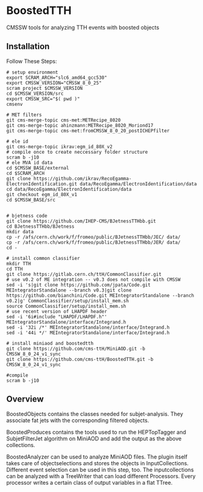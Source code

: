 BoostedTTH
=======

CMSSW tools for analyzing TTH events with boosted objects

## Installation
Follow These Steps:

    # setup environment
    export SCRAM_ARCH="slc6_amd64_gcc530"
    export CMSSW_VERSION="CMSSW_8_0_25"
    scram project $CMSSW_VERSION
    cd $CMSSW_VERSION/src
    export CMSSW_SRC="$( pwd )"
    cmsenv
    
    # MET filters
    git cms-merge-topic cms-met:METRecipe_8020
    git cms-merge-topic ahinzmann:METRecipe_8020_Moriond17
    git cms-merge-topic cms-met:fromCMSSW_8_0_20_postICHEPfilter

    # ele id
    git cms-merge-topic ikrav:egm_id_80X_v2
    # compile once to create neccessary folder structure
    scram b -j10  
    # ele MVA id data
    cd $CMSSW_BASE/external
    cd $SCRAM_ARCH
    git clone https://github.com/ikrav/RecoEgamma-ElectronIdentification.git data/RecoEgamma/ElectronIdentification/data
    cd data/RecoEgamma/ElectronIdentification/data
    git checkout egm_id_80X_v1
    cd $CMSSW_BASE/src

    
    # bjetness code
    git clone https://github.com/IHEP-CMS/BJetnessTTHbb.git
    cd BJetnessTTHbb/BJetness
    mkdir data
    cp -r /afs/cern.ch/work/f/fromeo/public/BJetnessTTHbb/JEC/ data/
    cp -r /afs/cern.ch/work/f/fromeo/public/BJetnessTTHbb/JER/ data/
    cd -
    
    # install common classifier
    mkdir TTH
    cd TTH
    git clone https://gitlab.cern.ch/ttH/CommonClassifier.git
    # use v0.2 of ME integration -- v0.3 does not compile with CMSSW
    sed -i 's|git clone https://github.com/jpata/Code.git MEIntegratorStandalone --branch v0.3|git clone https://github.com/bianchini/Code.git MEIntegratorStandalone --branch v0.2|g' CommonClassifier/setup/install_mem.sh
    source CommonClassifier/setup/install_mem.sh
    # use recent version of LHAPDF header
    sed -i '6i#include "LHAPDF/LHAPDF.h"' MEIntegratorStandalone/interface/Integrand.h
    sed -i '32i /*' MEIntegratorStandalone/interface/Integrand.h
    sed -i '44i */' MEIntegratorStandalone/interface/Integrand.h

    # install miniaod and boostedtth
    git clone https://github.com/cms-ttH/MiniAOD.git -b CMSSW_8_0_24_v1_sync
    git clone https://github.com/cms-ttH/BoostedTTH.git -b CMSSW_8_0_24_v1_sync   
    
    #compile
    scram b -j10
    
## Overview
BoostedObjects contains the classes needed for subjet-analysis. They associate fat jets with the corresponding filtered objects.

BoostedProduces contains the tools used to run the HEPTopTagger and SubjetFilterJet algorithm on MiniAOD and add the output as the above collections.

BoostedAnalyzer can be used to analyze MiniAOD files. The plugin itself takes care of objectselections and stores the objects in InputCollections. Different event selection can be used in this step, too. The inputcollections can be analyzed with a TreeWriter that can load different Processors. Every processor writes a certain class of output variables in a flat TTree.
